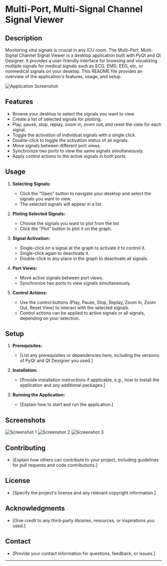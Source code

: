 # Multi-Port, Multi-Signal Channel Signal Viewer

## Description

Monitoring vital signals is crucial in any ICU room. The Multi-Port, Multi-Signal Channel Signal Viewer is a desktop application built with PyQt and Qt Designer. It provides a user-friendly interface for browsing and visualizing multiple signals for medical signals such as ECG, EMG, EEG, etc, or nonmedical signals on your desktop. This README file provides an overview of the application's features, usage, and setup.

![Application Screenshot](screenshots/app_screenshot.png)

## Features

- Browse your desktop to select the signals you want to view.
- Create a list of selected signals for plotting.
- Play, pause, stop, replay, zoom in, zoom out, and reset the view for each signal.
- Toggle the activation of individual signals with a single click.
- Double-click to toggle the activation status of all signals.
- Move signals between different port views.
- Synchronize two ports to view the same signals simultaneously.
- Apply control actions to the active signals in both ports.

## Usage

1. **Selecting Signals:**
   - Click the "Open" button to navigate your desktop and select the signals you want to view.
   - The selected signals will appear in a list.
     
2. **Ploting Selected Signals:**
   - Choose the signals you want to plot from the list
   - Click the "Plot" button to plot it on the graph.
     
3. **Signal Activation:**
   - Single-click on a signal at the graph to activate it to control it.
   - Single-click again to deactivate it.
   - Double-click in any place in the graph to deactivate all signals.

4. **Port Views:**
   - Move active signals between port views.
   - Synchronize two ports to view signals simultaneously.

5. **Control Actions:**
   - Use the control buttons (Play, Pause, Stop, Replay, Zoom In, Zoom Out, Reset View) to interact with the selected signals.
   - Control actions can be applied to active signals or all signals, depending on your selection.

## Setup

1. **Prerequisites:**
   - [List any prerequisites or dependencies here, including the versions of PyQt and Qt Designer you used.]

2. **Installation:**
   - [Provide installation instructions if applicable, e.g., how to install the application and any additional packages.]

3. **Running the Application:**
   - [Explain how to start and run the application.]

## Screenshots

![Screenshot 1](screenshots/screenshot1.png)
![Screenshot 2](screenshots/screenshot2.png)
![Screenshot 3](screenshots/screenshot3.png)

## Contributing

- [Explain how others can contribute to your project, including guidelines for pull requests and code contributions.]

## License

- [Specify the project's license and any relevant copyright information.]

## Acknowledgments

- [Give credit to any third-party libraries, resources, or inspirations you used.]

## Contact

- [Provide your contact information for questions, feedback, or issues.]

---

<!--
 <h2>Features</h2>
The user can browse their PC to open any signal file. Each signal type should have examples of both normal and abnormal signals.
The application contains two main identical graphs. Each graph can display different signals, and the user can control each graph independently or link them together.
When a signal file is opened, it is displayed in cine mode, simulating a running signal over time.
The user can manipulate the running signals through various UI elements, including changing color, adding labels/titles, showing/hiding signals, controlling cine speed, zooming in/out, pausing/playing/rewinding signals, and scrolling/panning the signal in any direction.
Signals can be moved between graphs.
The application takes care of boundary conditions to ensure signals are displayed within appropriate ranges.
The user can generate reports of snapshots from the graphs, including data statistics such as mean, standard deviation, duration, minimum, and maximum values for each signal. The report is generated in PDF format directly from the code. -->
